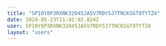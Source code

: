 ```yaml
---
title: "SP10Y8P3RXNK32045JA5V7RDY5J7TNCKSGT9TYTZ4"
date: 2024-05-23T11:42:02.824Z
user: SP10Y8P3RXNK32045JA5V7RDY5J7TNCKSGT9TYTZ4
layout: "users"
---
```

    